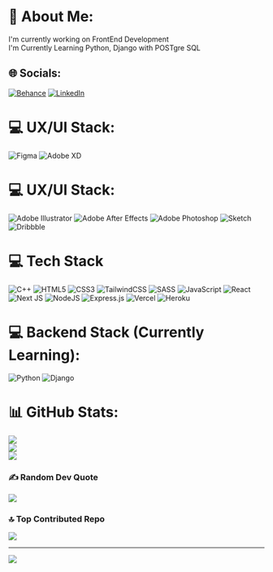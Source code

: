 # 💫 About Me:
I'm currently working on FrontEnd Development<br>I'm Currently Learning Python, Django with POSTgre SQL<br>


## 🌐 Socials:
[![Behance](https://img.shields.io/badge/Behance-1769ff?logo=behance&logoColor=white)](https://behance.net/i_kshimanshu) [![LinkedIn](https://img.shields.io/badge/LinkedIn-%230077B5.svg?logo=linkedin&logoColor=white)](https://linkedin.com/in/i-kshimanshu) 

# 💻 UX/UI Stack:
![Figma](https://img.shields.io/badge/figma-%23F24E1E.svg?style=for-the-badge&logo=figma&logoColor=white) ![Adobe XD](https://img.shields.io/badge/Adobe%20XD-470137?style=for-the-badge&logo=Adobe%20XD&logoColor=#FF61F6) 

# 💻 UX/UI Stack:
![Adobe Illustrator](https://img.shields.io/badge/adobeillustrator-%23FF9A00.svg?style=for-the-badge&logo=adobeillustrator&logoColor=white) ![Adobe After Effects](https://img.shields.io/badge/Adobe%20After%20Effects-9999FF.svg?style=for-the-badge&logo=Adobe%20After%20Effects&logoColor=white) ![Adobe Photoshop](https://img.shields.io/badge/adobephotoshop-%2331A8FF.svg?style=for-the-badge&logo=adobephotoshop&logoColor=white) ![Sketch](https://img.shields.io/badge/Sketch-FFB387?style=for-the-badge&logo=sketch&logoColor=black) 
![Dribbble](https://img.shields.io/badge/Dribbble-EA4C89?style=for-the-badge&logo=dribbble&logoColor=white) 

# 💻 Tech Stack
![C++](https://img.shields.io/badge/c++-%2300599C.svg?style=for-the-badge&logo=c%2B%2B&logoColor=white) ![HTML5](https://img.shields.io/badge/html5-%23E34F26.svg?style=for-the-badge&logo=html5&logoColor=white) ![CSS3](https://img.shields.io/badge/css3-%231572B6.svg?style=for-the-badge&logo=css3&logoColor=white) ![TailwindCSS](https://img.shields.io/badge/tailwindcss-%2338B2AC.svg?style=for-the-badge&logo=tailwind-css&logoColor=white)  ![SASS](https://img.shields.io/badge/SASS-hotpink.svg?style=for-the-badge&logo=SASS&logoColor=white) ![JavaScript](https://img.shields.io/badge/javascript-%23323330.svg?style=for-the-badge&logo=javascript&logoColor=%23F7DF1E) ![React](https://img.shields.io/badge/react-%2320232a.svg?style=for-the-badge&logo=react&logoColor=%2361DAFB)  ![Next JS](https://img.shields.io/badge/Next-black?style=for-the-badge&logo=next.js&logoColor=white) ![NodeJS](https://img.shields.io/badge/node.js-6DA55F?style=for-the-badge&logo=node.js&logoColor=white) ![Express.js](https://img.shields.io/badge/express.js-%23404d59.svg?style=for-the-badge&logo=express&logoColor=%2361DAFB) ![Vercel](https://img.shields.io/badge/vercel-%23000000.svg?style=for-the-badge&logo=vercel&logoColor=white) ![Heroku](https://img.shields.io/badge/heroku-%23430098.svg?style=for-the-badge&logo=heroku&logoColor=white) 

# 💻 Backend Stack (Currently Learning):
![Python](https://img.shields.io/badge/python-3670A0?style=for-the-badge&logo=python&logoColor=ffdd54)   ![Django](https://img.shields.io/badge/django-%23092E20.svg?style=for-the-badge&logo=django&logoColor=white)  

# 📊 GitHub Stats:
![](https://github-readme-stats.vercel.app/api?username=i-kshimanshu&theme=dark&hide_border=false&include_all_commits=false&count_private=false)<br/>
![](https://github-readme-streak-stats.herokuapp.com/?user=i-kshimanshu&theme=dark&hide_border=false)<br/>
![](https://github-readme-stats.vercel.app/api/top-langs/?username=i-kshimanshu&theme=dark&hide_border=false&include_all_commits=false&count_private=false&layout=compact)

### ✍️ Random Dev Quote
![](https://quotes-github-readme.vercel.app/api?type=horizontal&theme=radical)

### 🔝 Top Contributed Repo
![](https://github-contributor-stats.vercel.app/api?username=i-kshimanshu&limit=5&theme=dark&combine_all_yearly_contributions=true)

---
[![](https://visitcount.itsvg.in/api?id=i-kshimanshu&icon=0&color=1)](https://visitcount.itsvg.in)


